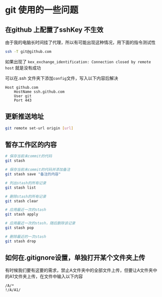 # git 使用的一些问题

## 在github 上配置了sshKey 不生效

由于我的电脑长时间挂了代理，所以有可能出现这种情况，用下面的指令测试性
```sh
ssh -T git@github.com
```

如果出现了 `kex_exchange_identification: Connection closed by remote host` 就是没有成功

可以在.ssh 文件夹下添加`config`文件，写入以下内容后解决

```
Host github.com
    HostName ssh.github.com
    User git
    Port 443
```

## 更新推送地址

```sh
git remote set-url origin [url]
```
## 暂存工作区的内容
```sh
# 保存当前未commit的代码
git stash

# 保存当前未commit的代码并添加备注
git stash save "备注的内容"

# 列出stash的所有记录
git stash list

# 删除stash的所有记录
git stash clear

# 应用最近一次的stash
git stash apply

# 应用最近一次的stash，随后删除该记录
git stash pop

# 删除最近的一次stash
git stash drop
```
## 如何在.gitignore设置，单独打开某个文件夹上传
有时候我们要有这要的需求，禁止A文件夹中的全部文件上传，但要让A文件夹中的A1文件夹上传，在文件中输入以下内容


```
/A/* 
!/A/A1/
```